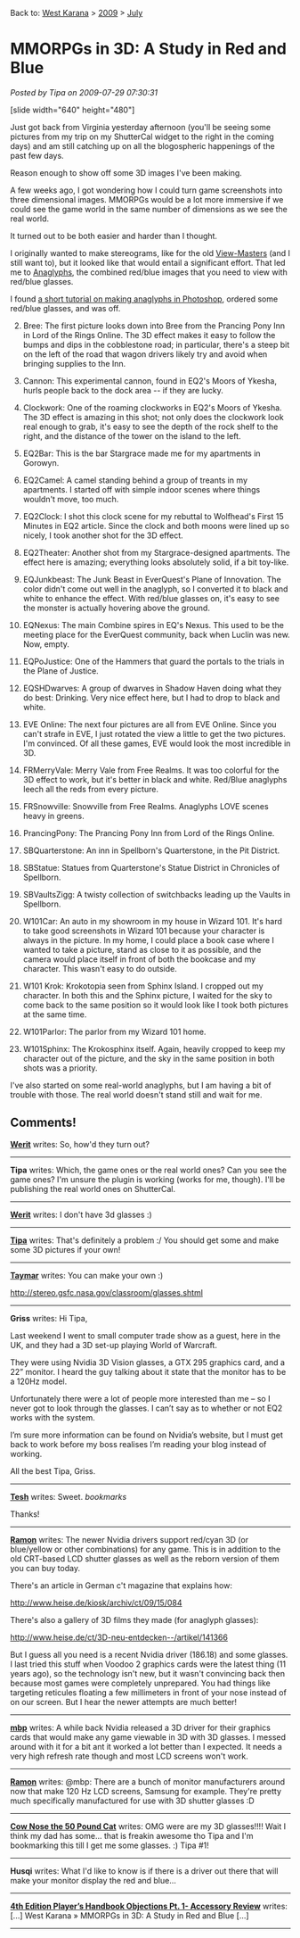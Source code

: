 Back to: [West Karana](/posts/westkarana.md) > [2009](/posts/2009/westkarana.md) > [July](./westkarana.md)
# MMORPGs in 3D: A Study in Red and Blue

*Posted by Tipa on 2009-07-29 07:30:31*

 [slide width="640" height="480"] 

Just got back from Virginia yesterday afternoon (you'll be seeing some pictures from my trip on my ShutterCal widget to the right in the coming days) and am still catching up on all the blogospheric happenings of the past few days.

Reason enough to show off some 3D images I've been making.

A few weeks ago, I got wondering how I could turn game screenshots into three dimensional images. MMORPGs would be a lot more immersive if we could see the game world in the same number of dimensions as we see the real world.

It turned out to be both easier and harder than I thought.

I originally wanted to make stereograms, like for the old [View-Masters](http://en.wikipedia.org/wiki/View-Master) (and I still want to), but it looked like that would entail a significant effort. That led me to [Anaglyphs](http://en.wikipedia.org/wiki/Anaglyph_image), the combined red/blue images that you need to view with red/blue glasses.

I found [a short tutorial on making anaglyphs in Photoshop](http://graphicssoft.about.com/cs/photoshop/ht/3danaglyph.htm), ordered some red/blue glasses, and was off.


 2. Bree: The first picture looks down into Bree from the Prancing Pony Inn in Lord of the Rings Online. The 3D effect makes it easy to follow the bumps and dips in the cobblestone road; in particular, there's a steep bit on the left of the road that wagon drivers likely try and avoid when bringing supplies to the Inn.

 4. Cannon: This experimental cannon, found in EQ2's Moors of Ykesha, hurls people back to the dock area -- if they are lucky.
 
6. Clockwork: One of the roaming clockworks in EQ2's Moors of Ykesha. The 3D effect is amazing in this shot; not only does the clockwork look real enough to grab, it's easy to see the depth of the rock shelf to the right, and the distance of the tower on the island to the left.

 8. EQ2Bar: This is the bar Stargrace made me for my apartments in Gorowyn.

 10. EQ2Camel: A camel standing behind a group of treants in my apartments. I started off with simple indoor scenes where things wouldn't move, too much.

 12. EQ2Clock: I shot this clock scene for my rebuttal to Wolfhead's First 15 Minutes in EQ2 article. Since the clock and both moons were lined up so nicely, I took another shot for the 3D effect.

 14. EQ2Theater: Another shot from my Stargrace-designed apartments. The effect here is amazing; everything looks absolutely solid, if a bit toy-like.

 16. EQJunkbeast: The Junk Beast in EverQuest's Plane of Innovation. The color didn't come out well in the anaglyph, so I converted it to black and white to enhance the effect. With red/blue glasses on, it's easy to see the monster is actually hovering above the ground.

 18. EQNexus: The main Combine spires in EQ's Nexus. This used to be the meeting place for the EverQuest community, back when Luclin was new. Now, empty.

 20. EQPoJustice: One of the Hammers that guard the portals to the trials in the Plane of Justice.

 22. EQSHDwarves: A group of dwarves in Shadow Haven doing what they do best: Drinking. Very nice effect here, but I had to drop to black and white.

 24. EVE Online: The next four pictures are all from EVE Online. Since you can't strafe in EVE, I just rotated the view a little to get the two pictures. I'm convinced. Of all these games, EVE would look the most incredible in 3D.

 26. FRMerryVale: Merry Vale from Free Realms. It was too colorful for the 3D effect to work, but it's better in black and white. Red/Blue anaglyphs leech all the reds from every picture.

 28. FRSnowville: Snowville from Free Realms. Anaglyphs LOVE scenes heavy in greens.

 30. PrancingPony: The Prancing Pony Inn from Lord of the Rings Online.

 32. SBQuarterstone: An inn in Spellborn's Quarterstone, in the Pit District.

 34. SBStatue: Statues from Quarterstone's Statue District in Chronicles of Spellborn.

 36. SBVaultsZigg: A twisty collection of switchbacks leading up the Vaults in Spellborn.

 38. W101Car: An auto in my showroom in my house in Wizard 101. It's hard to take good screenshots in Wizard 101 because your character is always in the picture. In my home, I could place a book case where I wanted to take a picture, stand as close to it as possible, and the camera would place itself in front of both the bookcase and my character. This wasn't easy to do outside.

 40. W101 Krok: Krokotopia seen from Sphinx Island. I cropped out my character. In both this and the Sphinx picture, I waited for the sky to come back to the same position so it would look like I took both pictures at the same time.

 42. W101Parlor: The parlor from my Wizard 101 home.

 44. W101Sphinx: The Krokosphinx itself. Again, heavily cropped to keep my character out of the picture, and the sky in the same position in both shots was a priority.




I've also started on some real-world anaglyphs, but I am having a bit of trouble with those. The real world doesn't stand still and wait for me.

## Comments!

**[Werit](http://werit.blogspot.com)** writes: So, how'd they turn out?

---

**Tipa** writes: Which, the game ones or the real world ones? Can you see the game ones? I'm unsure the plugin is working (works for me, though). I'll be publishing the real world ones on ShutterCal.

---

**[Werit](http://werit.blogspot.com)** writes: I don't have 3d glasses :)

---

**[Tipa](https://chasingdings.com)** writes: That's definitely a problem :/ You should get some and make some 3D pictures if your own!

---

**[Taymar](http://www.mmorpg-info.org/)** writes: You can make your own :)

http://stereo.gsfc.nasa.gov/classroom/glasses.shtml

---

**Griss** writes: Hi Tipa, 

Last weekend I went to small computer trade show as a guest, here in the UK, and they had a 3D set-up playing World of Warcraft.

They were using Nvidia 3D Vision glasses, a GTX 295 graphics card, and a 22” monitor. I heard the guy talking about it state that the monitor has to be a 120Hz model.

Unfortunately there were a lot of people more interested than me – so I never got to look through the glasses. I can’t say as to whether or not EQ2 works with the system.

I’m sure more information can be found on Nvidia’s website, but I must get back to work before my boss realises I’m reading your blog instead of working.

All the best Tipa, 
Griss.

---

**[Tesh](http://tishtoshtesh.wordpress.com/)** writes: Sweet. *bookmarks*

Thanks!

---

**[Ramon](http://dalayan.wordpress.com)** writes: The newer Nvidia drivers support red/cyan 3D (or blue/yellow or other combinations) for any game. This is in addition to the old CRT-based LCD shutter glasses as well as the reborn version of them you can buy today.

There's an article in German c't magazine that explains how:

http://www.heise.de/kiosk/archiv/ct/09/15/084

There's also a gallery of 3D films they made (for anaglyph glasses):

http://www.heise.de/ct/3D-neu-entdecken--/artikel/141366

But I guess all you need is a recent Nvidia driver (186.18) and some glasses. I last tried this stuff when Voodoo 2 graphics cards were the latest thing (11 years ago), so the technology isn't new, but it wasn't convincing back then because most games were completely unprepared. You had things like targeting reticules floating a few millimeters in front of your nose instead of on our screen. But I hear the newer attempts are much better!

---

**[mbp](http://mindbendingpuzzles.blogspot,com)** writes: A while back Nvidia released a 3D driver for their graphics cards that would make any game viewable in 3D with 3D glasses. I messed around with it for a bit ant it worked a lot better than I expected. It needs a very high refresh rate though and most LCD screens won't work.

---

**[Ramon](http://dalayan.wordpress.com)** writes: @mbp: There are a bunch of monitor manufacturers around now that make 120 Hz LCD screens, Samsung for example. They're pretty much specifically manufactured for use with 3D shutter glasses :D

---

**[Cow Nose the 50 Pound Cat](http://cownosethe50poundcat.blogspot.com)** writes: OMG were are my 3D glasses!!!! Wait I think my dad has some... that is freakin awesome tho Tipa and I'm bookmarking this till I get me some glasses. :) Tipa #1!

---

**Husqi** writes: What I'd like to know is if there is a driver out there that will make your monitor display the red and blue...

---

**[4th Edition Player&#8217;s Handbook Objections Pt. 1- Accessory Review](http://accessory-review.com/reviews/4th-edition-players-handbook-objections-pt-1/)** writes: [...] West Karana » MMORPGs in 3D: A Study in Red and Blue [...]

---

